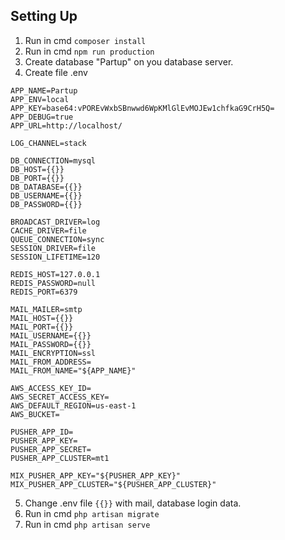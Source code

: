 ## Setting Up

1. Run in cmd ```composer install```
2. Run in cmd ```npm run production```
3. Create database "Partup" on you database server.
4. Create file .env 
``` 
APP_NAME=Partup
APP_ENV=local
APP_KEY=base64:vPOREvWxbSBnwwd6WpKMlGlEvMOJEw1chfkaG9CrH5Q=
APP_DEBUG=true
APP_URL=http://localhost/

LOG_CHANNEL=stack

DB_CONNECTION=mysql
DB_HOST={{}}
DB_PORT={{}}
DB_DATABASE={{}}
DB_USERNAME={{}}
DB_PASSWORD={{}}

BROADCAST_DRIVER=log
CACHE_DRIVER=file
QUEUE_CONNECTION=sync
SESSION_DRIVER=file
SESSION_LIFETIME=120

REDIS_HOST=127.0.0.1
REDIS_PASSWORD=null
REDIS_PORT=6379

MAIL_MAILER=smtp
MAIL_HOST={{}}
MAIL_PORT={{}}
MAIL_USERNAME={{}}
MAIL_PASSWORD={{}}
MAIL_ENCRYPTION=ssl
MAIL_FROM_ADDRESS=
MAIL_FROM_NAME="${APP_NAME}"

AWS_ACCESS_KEY_ID=
AWS_SECRET_ACCESS_KEY=
AWS_DEFAULT_REGION=us-east-1
AWS_BUCKET=

PUSHER_APP_ID=
PUSHER_APP_KEY=
PUSHER_APP_SECRET=
PUSHER_APP_CLUSTER=mt1

MIX_PUSHER_APP_KEY="${PUSHER_APP_KEY}"
MIX_PUSHER_APP_CLUSTER="${PUSHER_APP_CLUSTER}"

```
5. Change .env file ```{{}}``` with mail, database login data. 
6. Run in cmd ```php artisan migrate```
7. Run in cmd ```php artisan serve```

